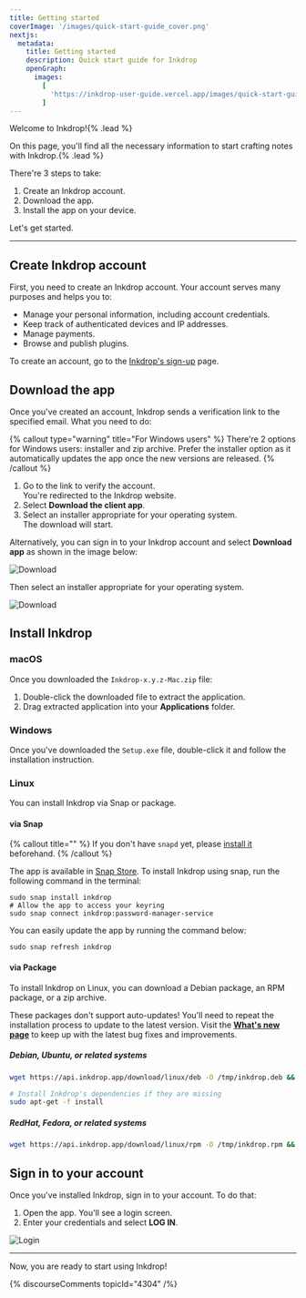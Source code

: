 ```yaml
---
title: Getting started
coverImage: '/images/quick-start-guide_cover.png'
nextjs:
  metadata:
    title: Getting started
    description: Quick start guide for Inkdrop
    openGraph:
      images:
        [
          'https://inkdrop-user-guide.vercel.app/images/quick-start-guide_cover.png',
        ]
---
```


Welcome to Inkdrop!{% .lead %}

On this page, you'll find all the necessary information to start crafting notes with Inkdrop.{% .lead %}

There're 3 steps to take:

1. Create an Inkdrop account.
1. Download the app.
1. Install the app on your device.

Let's get started.

---

## Create Inkdrop account

First, you need to create an Inkdrop account. Your account serves many purposes and helps you to:

- Manage your personal information, including account credentials.
- Keep track of authenticated devices and IP addresses.
- Manage payments.
- Browse and publish plugins.

To create an account, go to the [Inkdrop's sign-up](https://my.inkdrop.app/signup) page.

## Download the app

Once you've created an account, Inkdrop sends a verification link to the specified email. What you need to do:

{% callout type="warning" title="For Windows users" %}
There're 2 options for Windows users: installer and zip archive. Prefer the installer option as it automatically updates the app once the new versions are released.
{% /callout %}

1. Go to the link to verify the account.  
   You're redirected to the Inkdrop website.
2. Select **Download the client app**.
3. Select an installer appropriate for your operating system.  
   The download will start.

Alternatively, you can sign in to your Inkdrop account and select **Download app** as shown in the image below:

![Download](/images/quick-start-guide_download.png)

Then select an installer appropriate for your operating system.

![Download](/images/quick-start-guide_download2.png)

## Install Inkdrop

### macOS

Once you downloaded the `Inkdrop-x.y.z-Mac.zip` file:

1. Double-click the downloaded file to extract the application.
2. Drag extracted application into your **Applications** folder.

### Windows

Once you've downloaded the `Setup.exe` file, double-click it and follow the installation instruction.

### Linux

You can install Inkdrop via Snap or package.

#### via Snap

{% callout title="" %}
If you don't have `snapd` yet, please [install it](https://snapcraft.io/docs/core/install) beforehand.
{% /callout %}

The app is available in [Snap Store](https://snapcraft.io/inkdrop). To install Inkdrop using snap, run the following command in the terminal:

```shell
sudo snap install inkdrop
# Allow the app to access your keyring
sudo snap connect inkdrop:password-manager-service
```

You can easily update the app by running the command below:

```shell
sudo snap refresh inkdrop
```

#### via Package

To install Inkdrop on Linux, you can download a Debian package, an RPM package, or a zip archive.

<div class="ui warning message">
These packages don't support auto-updates! You'll need to repeat the installation process to update to the latest version. Visit the <a href="https://forum.inkdrop.app/c/announcements"><b>What's new page</b></a> to keep up with the latest bug fixes and improvements.
</div>

##### Debian, Ubuntu, or related systems

```bash
wget https://api.inkdrop.app/download/linux/deb -O /tmp/inkdrop.deb && sudo dpkg -i /tmp/inkdrop.deb && rm /tmp/inkdrop.deb

# Install Inkdrop's dependencies if they are missing
sudo apt-get -f install
```

##### RedHat, Fedora, or related systems

```bash
wget https://api.inkdrop.app/download/linux/rpm -O /tmp/inkdrop.rpm && sudo yum install /tmp/inkdrop.rpm && rm /tmp/inkdrop.rpm
```

## Sign in to your account

Once you've installed Inkdrop, sign in to your account. To do that:

1. Open the app. You'll see a login screen.
2. Enter your credentials and select **LOG IN**.

![Login](/images/quick-start-guide_login.png)

---

Now, you are ready to start using Inkdrop!

{% discourseComments topicId="4304" /%}
